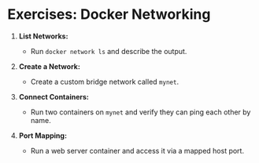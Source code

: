 # Exercises: Docker Networking

1. **List Networks:**
   - Run `docker network ls` and describe the output.

2. **Create a Network:**
   - Create a custom bridge network called `mynet`.

3. **Connect Containers:**
   - Run two containers on `mynet` and verify they can ping each other by name.

4. **Port Mapping:**
   - Run a web server container and access it via a mapped host port.